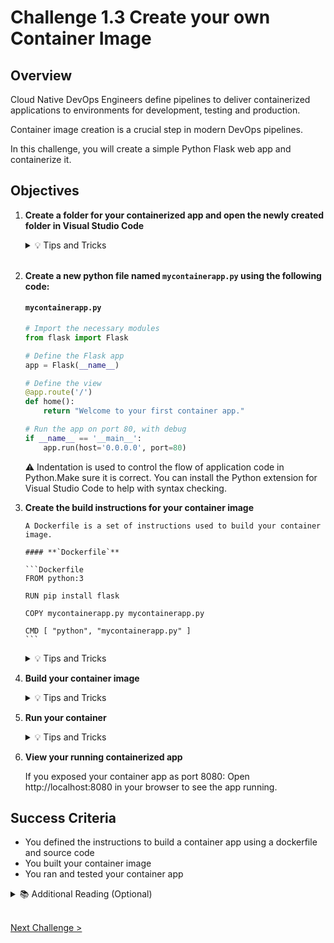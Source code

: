 # Challenge 1.3 Create your own Container Image

## Overview

Cloud Native DevOps Engineers define pipelines to deliver containerized applications to environments for development, testing and production.

Container image creation is a crucial step in modern DevOps pipelines.

In this challenge, you will create a simple Python Flask web app and containerize it.

## Objectives

1.  **Create a folder for your containerized app and open the newly created folder in Visual Studio Code**

    <details>
    <summary>💡 Tips and Tricks</summary>
    <ul>
    <li>One option to create a new directory on Windows to run the command (from the intended parent directory): <code>mkdir mycontainerapp</code></li>
    </li>You can open the newly created directory in Visual Studio Code is to run (from the parent directory): <code>code mycontainerapp</code></li>
    <li>⚠️ If prompted to trust the authors, select <strong>I trust the authors</strong></li>
    </details>
    <br>

2.  **Create a new python file named `mycontainerapp.py` using the following code:**

    #### **`mycontainerapp.py`**

    ```python
    # Import the necessary modules
    from flask import Flask

    # Define the Flask app
    app = Flask(__name__)

    # Define the view
    @app.route('/')
    def home():
        return "Welcome to your first container app."

    # Run the app on port 80, with debug
    if __name__ == '__main__':
        app.run(host='0.0.0.0', port=80)
    ```

    ⚠️ Indentation is used to control the flow of application code in Python.Make sure it is correct. You can install the Python extension for Visual Studio Code to help with syntax checking.

3.  **Create the build instructions for your container image**

        A Dockerfile is a set of instructions used to build your container image.

        #### **`Dockerfile`**

        ```Dockerfile
        FROM python:3

        RUN pip install flask

        COPY mycontainerapp.py mycontainerapp.py

        CMD [ "python", "mycontainerapp.py" ]
        ```

    <details>
        <summary>💡 Tips and Tricks</summary>
        <ul>
            <li>⚠️ A Dockerfile does not have a file extension or period character '.'.</li>
            <li> The FROM instruction sets the base image for the container, we're using a base image that contains python.</li>
            <li>The RUN instruction executes commands to build the container image, we're installing flask</li>
            <li>The COPY instruction copies files to the container image. We're copying our flask app.</li>
            <li>The CMD instruction specifies the default command that will be executed when you start a container from the container image.</li>
        </ul>
    </details>

4.  **Build your container image**

    <details>
    <summary>💡 Tips and Tricks</summary>
    <ul>
    <li>You can change into the directory of your app using the command: <code>cd .\mycontainerapp\</code></li>
    <li>You can build your container image with the command: <code>docker build -t mycontainerapp .</code></li>
    <ul>
    <li>In the above -t is the tag parameter, it is used to name specify the name and version of your container image. If you don't specify a version, latest is used, to the value <code>mycontainerapp</code> is equivalent to <code>mycontainerapp:latest</code>.</li>
    <li>The period "." at the end of the command indicates the working directory. The period indicates to use the current directory.<code></code></li>
    </ul>
    </ul>
    </details>

5.  **Run your container**

    <details>
    <summary>💡 Tips and Tricks</summary>
    <ul>
    <li>You can run your container using the following command: <code>docker run -d -p 8080:80 --name mycontainerapp mycontainerapp</code></li>
    <ul>
    <li>The <code>-d</code> parameter indicates to run the container detached from the terminal, returning the control of the terminal back to you. If you run without the <code>-d</code> parameter, your terminal becomes an interactive terminal inside the container. Which is useful for troubleshooting.</li>
    <li>The<code>-p 8080:80</code> parameter exposes a port on the container to the container host. Supplying <code>8080:80</code> will expose port 80 on the container as port 8080 on the container host. This allows you to view your app on port 8080 locally.</li>
    <li>The <code>--name</code> parameter is used to provide the name of the container image</li>
    <li>The <code>mycontainerapp</code> value at the end of the command indicates the container image to use.</li>
    </ul>
    </ul>
    </details>

6.  **View your running containerized app**

    If you exposed your container app as port 8080: Open http://localhost:8080 in your browser to see the app running.

## Success Criteria

- You defined the instructions to build a container app using a dockerfile and source code
- You built your container image
- You ran and tested your container app

<details>
<summary>📚 Additional Reading (Optional)</summary>
<ul>
<li><a href="https://docs.docker.com/engine/reference/builder/">Dockerfile reference</a></li>
<li><a href="https://docs.docker.com/engine/reference/commandline/build/">docker build</a></li>
<li><a href="https://docs.docker.com/engine/reference/commandline/run/">docker run</a></li>
</ul>
</details>
<br />

[Next Challenge >](../1.4/readme.md)
